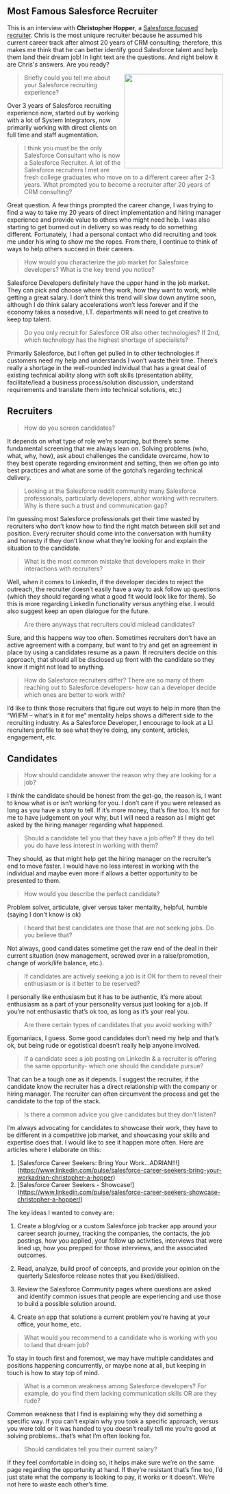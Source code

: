 ## Most Famous Salesforce Recruiter

This is an interview with **Christopher Hopper**, a [Salesforce focused recruiter](https://www.linkedin.com/in/thecrmtechrecruiter/). Chris is the most uniqure recruiter because he assumed his current career track after almost 20 years of CRM consulting; therefore, this makes me think that he can better identify good Salesforce talent and help them land their dream job! In light text are the questions. And right below it are Chris's answers. Are you ready?



<img src="https://github.com/usmanovs/Salesforce-Interview-Handbook/blob/master/assets/chrish.jpeg" align="right" width="230" height="220">

> Briefly could you tell me about your Salesforce recruiting experience?

Over 3 years of Salesforce recruiting experience now, started out by working with a lot of System Integrators, now primarily working with direct clients on full time and staff augmentation.
 
> I think you must be the only Salesforce Consultant who is now a Salesforce Recruiter. A lot of the Salesforce recruiters I met are fresh college graduates who move on to a different career after 2-3 years. What prompted you to become a recruiter after 20 years of CRM consulting?

Great question.  A few things prompted the career change, I was trying to find a way to take my 20 years of direct implementation and hiring manager experience and provide value to others who might need help. I was also starting to get burned out in delivery so was ready to do something different.  Fortunately, I had a personal contact who did recruiting and took me under his wing to show me the ropes.  From there, I continue to think of ways to help others succeed in their careers.

> How would you characterize the job market for Salesforce developers? What is the key trend you notice?

Salesforce Developers definitely have the upper hand in the job market.  They can pick and choose where they work, how they want to work, while getting a great salary.  I don’t think this trend will slow down anytime soon, although I do think salary accelerations won’t less forever and if the economy takes a nosedive, I.T. departments will need to get creative to keep top talent.

> Do you only recruit for Salesforce OR also other technologies? If 2nd, which technology has the highest shortage of specialists?

Primarily Salesforce, but I often get pulled in to other technologies if customers need my help and understands I won’t waste their time. There’s really a shortage in the well-rounded individual that has a great deal of existing technical ability along with soft skills (presentation ability, facilitate/lead a business process/solution discussion, understand requirements and translate them into technical solutions, etc.)

 
## Recruiters
> How do you screen candidates?

 

It depends on what type of role we’re sourcing, but there’s some fundamental screening that we always lean on.  Solving problems (who, what, why, how), ask about challenges the candidate overcame, how to they best operate regarding environment and setting, then we often go into best practices and what are some of the gotcha’s regarding technical delivery.

> Looking at the Salesforce reddit community many Salesforce professionals, particularly developers, abhor working with recruiters. Why is there such a trust and communication gap?

I’m guessing most Salesforce professionals get their time wasted by recruiters who don’t know how to find the right match between skill set and position.  Every recruiter should come into the conversation with humility and honesty if they don’t know what they’re looking for and explain the situation to the candidate.

> What is the most common mistake that developers make in their interactions with recruiters?

Well, when it comes to LinkedIn, if the developer decides to reject the outreach, the recruiter doesn’t easily have a way to ask follow up questions (which they should regarding what a good fit would look like for them). So this is more regarding LinkedIn functionality versus anything else.  I would also suggest keep an open dialogue for the future.

> Are there anyways that recruiters could mislead candidates?

Sure, and this happens way too often.  Sometimes recruiters don’t have an active agreement with a company, but want to try and get an agreement in place by using a candidates resume as a pawn.  If recruiters decide on this approach, that should all be disclosed up front with the candidate so they know it might not lead to anything.

> How do Salesforce recruiters differ? There are so many of them reaching out to Salesforce developers- how can a developer decide which ones are better to work with?

I’d like to think those recruiters that figure out ways to help in more than the “WIIFM – what’s in it for me” mentality helps shows a different side to the recruiting industry.  As a Salesforce Developer, I encourage to look at a LI recruiters profile to see what they’re doing, any content, articles, engagement, etc.

## Candidates

> How should candidate answer the reason why they are looking for a job?

I think the candidate should be honest from the get-go, the reason is, I want to know what is or isn’t working for you.  I don’t care if you were released as long as you have a story to tell.  If it’s more money, that’s fine too.  It’s not for me to have judgement on your why, but I will need a reason as I might get asked by the hiring manager regarding what happened.

> Should a candidate tell you that they have a job offer? If they do tell you do have less interest in working with them?

They should, as that might help get the hiring manager on the recruiter’s end to move faster. I would have no less interest in working with the individual and maybe even more if allows a better opportunity to be presented to them.

> How would you describe the perfect candidate?

Problem solver, articulate, giver versus taker mentality, helpful, humble (saying I don’t know is ok)

> I heard that best candidates are those that are not seeking jobs. Do you believe that?

Not always, good candidates sometime get the raw end of the deal in their current situation (new management, screwed over in a raise/promotion, change of work/life balance, etc.). 

 

> If candidates are actively seeking a job is it OK for them to reveal their enthusiasm or is it better to be reserved?

I personally like enthusiasm but it has to be authentic, it’s more about enthusiasm as a part of your personality versus just looking for a job.  If you’re not enthusiastic that’s ok too, as long as it’s your real you.

> Are there certain types of candidates that you avoid working with?

Egomaniacs, I guess. Some good candidates don’t need my help and that’s ok, but being rude or egotistical doesn’t really help anyone involved.
 
> If a candidate sees a job posting on LinkedIn & a recruiter is offering the same opportunity- which one should the candidate pursue?

That can be a tough one as it depends.  I suggest the recruiter, if the candidate know the recruiter has a direct relationship with the company or hiring manager.  The recruiter can often circumvent the process and get the candidate to the top of the stack.

> Is there a common advice you give candidates but they don’t listen?

I’m always advocating for candidates to showcase their work, they have to be different in a competitive job market, and showcasing your skills and expertise does that.  I would like to see it happen more often. Here are articles where I elaborate on this:
1. [Salesforce Career Seekers: Bring Your Work...ADRIAN!!!] (https://www.linkedin.com/pulse/salesforce-career-seekers-bring-your-workadrian-christopher-a-hopper)
1. [Salesforce Career Seekers - Showcase!] (https://www.linkedin.com/pulse/salesforce-career-seekers-showcase-christopher-a-hopper/)

The key ideas I wanted to convey are:
1. Create a blog/vlog or a custom Salesforce job tracker app around your career search journey, tracking the companies, the contacts, the job postings, how you applied, your follow up activities, interviews that were lined up, how you prepped for those interviews, and the associated outcomes.

1. Read, analyze, build proof of concepts, and provide your opinion on the quarterly Salesforce release notes that you liked/disliked.

1. Review the Salesforce Community pages where questions are asked and identify common issues that people are experiencing and use those to build a possible solution around.

1. Create an app that solutions a current problem you’re having at your office, your home, etc.


> What would you recommend to a candidate who is working with you to land that dream job?

To stay in touch first and foremost, we may have multiple candidates and positions happening concurrently, or maybe none at all, but keeping in touch is how to stay top of mind.

> What is a common weakness among Salesforce developers? For example, do you find them lacking communication skills OR are they rude?

Common weakness that I find is explaining why they did something a specific way.  If you can’t explain why you took a specific approach, versus you were told or it was handed to you doesn’t really tell me you’re good at solving problems…that’s what I’m often looking for.

> Should candidates tell you their current salary?

If they feel comfortable in doing so, it helps make sure we’re on the same page regarding the opportunity at hand.  If they’re resistant that’s fine too, I’d just state what the company is looking to pay, it works or it doesn’t.  We’re not here to waste each other’s time.
